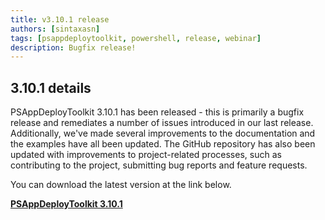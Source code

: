 ```yaml
---
title: v3.10.1 release
authors: [sintaxasn]
tags: [psappdeploytoolkit, powershell, release, webinar]
description: Bugfix release!
---
```


## 3.10.1 details

PSAppDeployToolkit 3.10.1 has been released - this is primarily a bugfix release and remediates a number of issues introduced in our last release. Additionally, we've made several improvements to the documentation and the examples have all been updated. The GitHub repository has also been updated with improvements to project-related processes, such as contributing to the project, submitting bug reports and feature requests.

<!-- truncate -->

You can download the latest version at the link below.

**[PSAppDeployToolkit 3.10.1](https://github.com/psappdeploytoolkit/psappdeploytoolkit/releases)**
